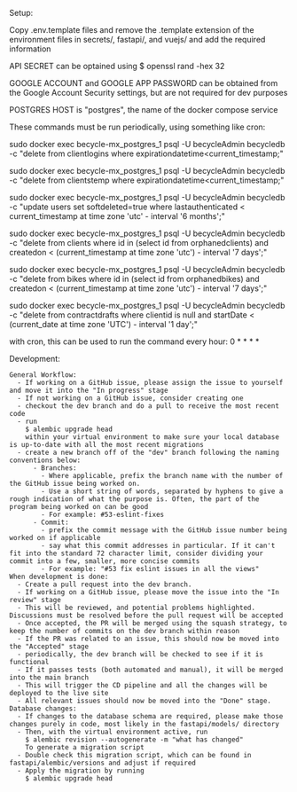 Setup:

Copy .env.template files and remove the .template extension of the environment files in secrets/, fastapi/, and vuejs/ and add the required information

API SECRET can be optained using
$ openssl rand -hex 32

GOOGLE ACCOUNT and GOOGLE APP PASSWORD can be obtained from the Google Account Security settings, but are not required for dev purposes

POSTGRES HOST is "postgres", the name of the docker compose service

These commands must be run periodically, using something like cron:

sudo docker exec becycle-mx_postgres_1 psql -U becycleAdmin becycledb -c "delete from clientlogins where expirationdatetime<current_timestamp;"

sudo docker exec becycle-mx_postgres_1 psql -U becycleAdmin becycledb -c "delete from clientstemp where expirationdatetime<current_timestamp;"

sudo docker exec becycle-mx_postgres_1 psql -U becycleAdmin becycledb -c "update users set softdeleted=true where lastauthenticated < current_timestamp at time zone 'utc' - interval '6 months';"

sudo docker exec becycle-mx_postgres_1 psql -U becycleAdmin becycledb -c "delete from clients where id in (select id from orphanedclients) and createdon < (current_timestamp at time zone 'utc') - interval '7 days';"

sudo docker exec becycle-mx_postgres_1 psql -U becycleAdmin becycledb -c "delete from bikes where id in (select id from orphanedbikes) and createdon < (current_timestamp at time zone 'utc') - interval '7 days';"

sudo docker exec becycle-mx_postgres_1 psql -U becycleAdmin becycledb -c "delete from contractdrafts where clientid is null and startDate < (current_date at time zone 'UTC') - interval '1 day';"

with cron, this can be used to run the command every hour:
0 * * * *


Development:

    General Workflow:
	  - If working on a GitHub issue, please assign the issue to yourself and move it into the "In progress" stage
	  - If not working on a GitHub issue, consider creating one
	  - checkout the dev branch and do a pull to receive the most recent code
	  - run
	    $ alembic upgrade head
		within your virtual environment to make sure your local database is up-to-date with all the most recent migrations
	  - create a new branch off of the "dev" branch following the naming conventions below:
		  - Branches:
			- Where applicable, prefix the branch name with the number of the GitHub issue being worked on.
			- Use a short string of words, separated by hyphens to give a rough indication of what the purpose is. Often, the part of the program being worked on can be good
			- For example: #53-eslint-fixes
		  - Commit:
			- prefix the commit message with the GitHub issue number being worked on if applicable
			- say what this commit addresses in particular. If it can't fit into the standard 72 character limit, consider dividing your commit into a few, smaller, more concise commits
			- For example: "#53 fix eslint issues in all the views"
	When development is done:
	  - Create a pull request into the dev branch.
	  - If working on a GitHub issue, please move the issue into the "In review" stage
	  - This will be reviewed, and potential problems highlighted. Discussions must be resolved before the pull request will be accepted
	  - Once accepted, the PR will be merged using the squash strategy, to keep the number of commits on the dev branch within reason
	  - If the PR was related to an issue, this should now be moved into the "Accepted" stage
	  - periodically, the dev branch will be checked to see if it is functional
	  - If it passes tests (both automated and manual), it will be merged into the main branch
	  - This will trigger the CD pipeline and all the changes will be deployed to the live site
	  - All relevant issues should now be moved into the "Done" stage.
    Database changes:
      - If changes to the database schema are required, please make those changes purely in code, most likely in the fastapi/models/ directory
	  - Then, with the virtual environment active, run
	    $ alembic revision --autogenerate -m "what has changed"
	    To generate a migration script
	  - Double check this migration script, which can be found in fastapi/alembic/versions and adjust if required
	  - Apply the migration by running
	    $ alembic upgrade head
  

